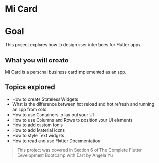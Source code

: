 
# Mi Card

# Goal

This project explores how to design user interfaces for Flutter apps.

## What you will create

Mi Card is a personal business card implemented as an app.

## Topics explored

* How to create Stateless Widgets
* What is the difference between hot reload and hot refresh and running an app from cold
* How to use Containers to lay out your UI
* How to use Columns and Rows to position your UI elements
* How to add custom fonts
* How to add Material icons
* How to style Text widgets
* How to read and use Flutter Documentation

>This project was covered in Section 6 of The Complete Flutter Development Bootcamp with Dart by Angela Yu

